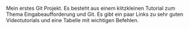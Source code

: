 Mein erstes Git Projekt. Es besteht aus einem klitzkleinen Tutorial zum Thema Eingabeaufforderung und Git. Es gibt ein paar Links zu sehr guten Videotutorials und eine Tabelle mit wichtigen Befehlen.
